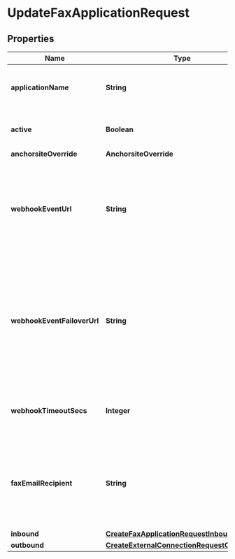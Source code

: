 

# UpdateFaxApplicationRequest


## Properties

| Name | Type | Description | Notes |
|------------ | ------------- | ------------- | -------------|
|**applicationName** | **String** | A user-assigned name to help manage the application. |  |
|**active** | **Boolean** | Specifies whether the connection can be used. |  [optional] |
|**anchorsiteOverride** | **AnchorsiteOverride** |  |  [optional] |
|**webhookEventUrl** | **String** | The URL where webhooks related to this connection will be sent. Must include a scheme, such as &#39;https&#39;. |  |
|**webhookEventFailoverUrl** | **String** | The failover URL where webhooks related to this connection will be sent if sending to the primary URL fails. Must include a scheme, such as &#39;https&#39;. |  [optional] |
|**webhookTimeoutSecs** | **Integer** | Specifies how many seconds to wait before timing out a webhook. |  [optional] |
|**faxEmailRecipient** | **String** | Specifies an email address where faxes sent to this application will be forwarded to (as pdf or tiff attachments) |  [optional] |
|**inbound** | [**CreateFaxApplicationRequestInbound**](CreateFaxApplicationRequestInbound.md) |  |  [optional] |
|**outbound** | [**CreateExternalConnectionRequestOutbound**](CreateExternalConnectionRequestOutbound.md) |  |  [optional] |



